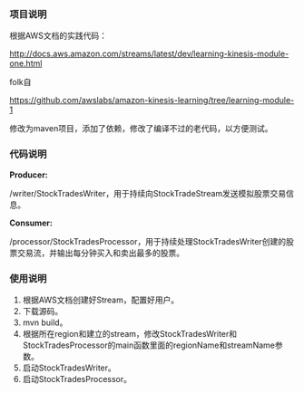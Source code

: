 ### 项目说明

根据AWS文档的实践代码：

http://docs.aws.amazon.com/streams/latest/dev/learning-kinesis-module-one.html

folk自

https://github.com/awslabs/amazon-kinesis-learning/tree/learning-module-1

修改为maven项目，添加了依赖，修改了编译不过的老代码，以方便测试。

### 代码说明

**Producer:**

/writer/StockTradesWriter，用于持续向StockTradeStream发送模拟股票交易信息。

**Consumer:**

/processor/StockTradesProcessor，用于持续处理StockTradesWriter创建的股票交易流，并输出每分钟买入和卖出最多的股票。

### 使用说明

1. 根据AWS文档创建好Stream，配置好用户。
2. 下载源码。
3. mvn build。
4. 根据所在region和建立的stream，修改StockTradesWriter和StockTradesProcessor的main函数里面的regionName和streamName参数。
5. 启动StockTradesWriter。
6. 启动StockTradesProcessor。